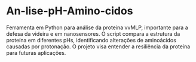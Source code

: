 # An-lise-pH-Amino-cidos
Ferramenta em Python para análise da proteína vvMLP, importante para a defesa da videira e em nanosensores. O script compara a estrutura da proteína em diferentes pHs, identificando alterações de aminoácidos causadas por protonação. O projeto visa entender a resiliência da proteína para futuras aplicações.
